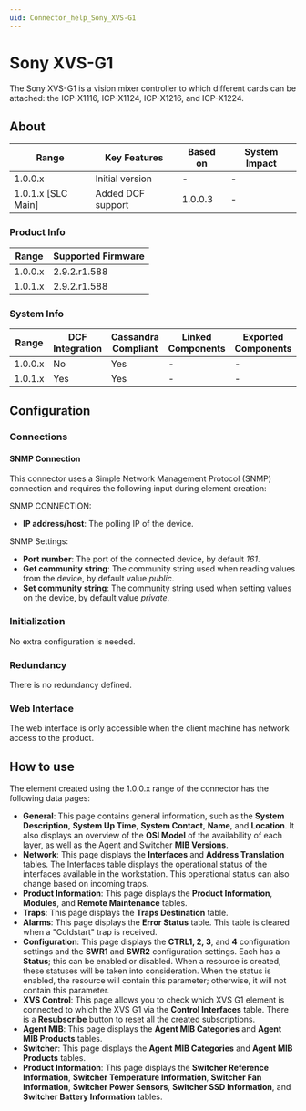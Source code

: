 ```yaml
---
uid: Connector_help_Sony_XVS-G1
---
```


# Sony XVS-G1

The Sony XVS-G1 is a vision mixer controller to which different cards can be attached: the ICP-X1116, ICP-X1124, ICP-X1216, and ICP-X1224.

## About

| **Range**            | **Key Features**  | **Based on** | **System Impact** |
|----------------------|-------------------|--------------|-------------------|
| 1.0.0.x              | Initial version   | \-           | \-                |
| 1.0.1.x \[SLC Main\] | Added DCF support | 1.0.0.3      | \-                |

### Product Info

| **Range** | **Supported Firmware** |
|-----------|------------------------|
| 1.0.0.x   | 2.9.2.r1.588           |
| 1.0.1.x   | 2.9.2.r1.588           |

### System Info

| **Range** | **DCF Integration** | **Cassandra Compliant** | **Linked Components** | **Exported Components** |
|-----------|---------------------|-------------------------|-----------------------|-------------------------|
| 1.0.0.x   | No                  | Yes                     | \-                    | \-                      |
| 1.0.1.x   | Yes                 | Yes                     | \-                    | \-                      |

## Configuration

### Connections

#### SNMP Connection

This connector uses a Simple Network Management Protocol (SNMP) connection and requires the following input during element creation:

SNMP CONNECTION:

- **IP address/host**: The polling IP of the device.

SNMP Settings:

- **Port number**: The port of the connected device, by default *161*.
- **Get community string**: The community string used when reading values from the device, by default value *public*.
- **Set community string**: The community string used when setting values on the device, by default value *private*.

### Initialization

No extra configuration is needed.

### Redundancy

There is no redundancy defined.

### Web Interface

The web interface is only accessible when the client machine has network access to the product.

## How to use

The element created using the 1.0.0.x range of the connector has the following data pages:

- **General**: This page contains general information, such as the **System Description**, **System Up Time**, **System Contact**, **Name**, and **Location**. It also displays an overview of the **OSI Model** of the availability of each layer, as well as the Agent and Switcher **MIB Versions**.
- **Network**: This page displays the **Interfaces** and **Address Translation** tables. The Interfaces table displays the operational status of the interfaces available in the workstation. This operational status can also change based on incoming traps.
- **Product Information**: This page displays the **Product Information**, **Modules**, and **Remote Maintenance** tables.
- **Traps**: This page displays the **Traps Destination** table.
- **Alarms**: This page displays the **Error Status** table. This table is cleared when a "Coldstart" trap is received.
- **Configuration**: This page displays the **CTRL1, 2, 3**, and **4** configuration settings and the **SWR1** and **SWR2** configuration settings. Each has a **Status**; this can be enabled or disabled. When a resource is created, these statuses will be taken into consideration. When the status is enabled, the resource will contain this parameter; otherwise, it will not contain this parameter.
- **XVS Control**: This page allows you to check which XVS G1 element is connected to which the XVS G1 via the **Control Interfaces** table. There is a **Resubscribe** button to reset all the created subscriptions.
- **Agent MIB**: This page displays the **Agent MIB Categories** and **Agent MIB Products** tables.
- **Switcher**: This page displays the **Agent MIB Categories** and **Agent MIB Products** tables.
- **Product Information**: This page displays the **Switcher Reference Information**, **Switcher Temperature Information**, **Switcher Fan Information**, **Switcher Power Sensors**, **Switcher SSD Information**, and **Switcher Battery Information** tables.
